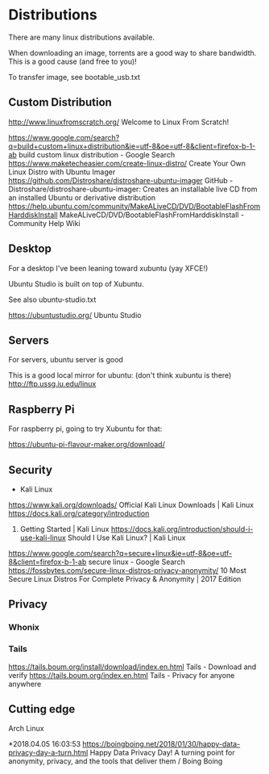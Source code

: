# Distributions

There are many linux distributions available.

When downloading an image, torrents are a good way to share bandwidth. This is a good cause (and free to you)!

To transfer image, see bootable_usb.txt

## Custom Distribution
http://www.linuxfromscratch.org/
Welcome to Linux From Scratch!

https://www.google.com/search?q=build+custom+linux+distribution&ie=utf-8&oe=utf-8&client=firefox-b-1-ab
build custom linux distribution - Google Search
https://www.maketecheasier.com/create-linux-distro/
Create Your Own Linux Distro with Ubuntu Imager
https://github.com/Distroshare/distroshare-ubuntu-imager
GitHub - Distroshare/distroshare-ubuntu-imager: Creates an installable live CD from an installed Ubuntu or derivative distribution
https://help.ubuntu.com/community/MakeALiveCD/DVD/BootableFlashFromHarddiskInstall
MakeALiveCD/DVD/BootableFlashFromHarddiskInstall - Community Help Wiki

## Desktop

For a desktop I've been leaning toward xubuntu (yay XFCE!)

Ubuntu Studio is built on top of Xubuntu.

See also ubuntu-studio.txt

https://ubuntustudio.org/
Ubuntu Studio

## Servers

For servers, ubuntu server is good

This is a good local mirror for ubuntu: (don't think xubuntu is there)
http://ftp.ussg.iu.edu/linux

## Raspberry Pi
For raspberry pi, going to try Xubuntu for that:

https://ubuntu-pi-flavour-maker.org/download/

## Security

 - Kali Linux

 https://www.kali.org/downloads/
 Official Kali Linux Downloads | Kali Linux
 https://docs.kali.org/category/introduction
 01. Getting Started | Kali Linux
 https://docs.kali.org/introduction/should-i-use-kali-linux
 Should I Use Kali Linux? | Kali Linux

 https://www.google.com/search?q=secure+linux&ie=utf-8&oe=utf-8&client=firefox-b-1-ab
 secure linux - Google Search
 https://fossbytes.com/secure-linux-distros-privacy-anonymity/
 10 Most Secure Linux Distros For Complete Privacy & Anonymity | 2017 Edition

## Privacy

### Whonix

### Tails

https://tails.boum.org/install/download/index.en.html
Tails - Download and verify
https://tails.boum.org/index.en.html
Tails - Privacy for anyone anywhere

## Cutting edge
Arch Linux

*2018.04.05 16:03:53
https://boingboing.net/2018/01/30/happy-data-privacy-day-a-turn.html
Happy Data Privacy Day! A turning point for anonymity, privacy, and the tools that deliver them / Boing Boing
